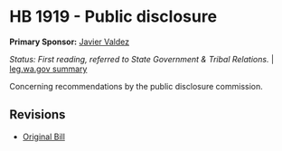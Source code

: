 # HB 1919 - Public disclosure
**Primary Sponsor:** [Javier Valdez](/person/leg/javier.valdez.md)

*Status: First reading, referred to State Government & Tribal Relations.* | [leg.wa.gov summary](https://app.leg.wa.gov/billsummary?BillNumber=1919&Year=2021)

Concerning recommendations by the public disclosure commission.

## Revisions
* [Original Bill](1/)